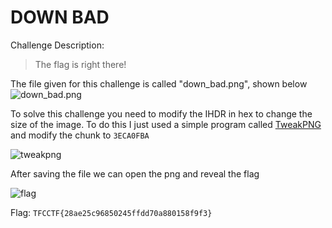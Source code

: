 # DOWN BAD

Challenge Description:
> The flag is right there!

The file given for this challenge is called "down_bad.png", shown below
![down_bad.png](https://i.ibb.co/zGdVvj2/2023-07-30-11h46-06.png)

To solve this challenge you need to modify the IHDR in hex to change the size of the image.
To do this I just used a simple program called [TweakPNG](https://entropymine.com/jason/tweakpng/) and modify the chunk to `3ECA0FBA`

![tweakpng](https://i.ibb.co/nnFXv1d/2023-07-30-11h55-11.png)

After saving the file we can open the png and reveal the flag

![flag](https://i.ibb.co/qM8Jkmr/down-bad.png)

Flag: `TFCCTF{28ae25c96850245ffdd70a880158f9f3}`
